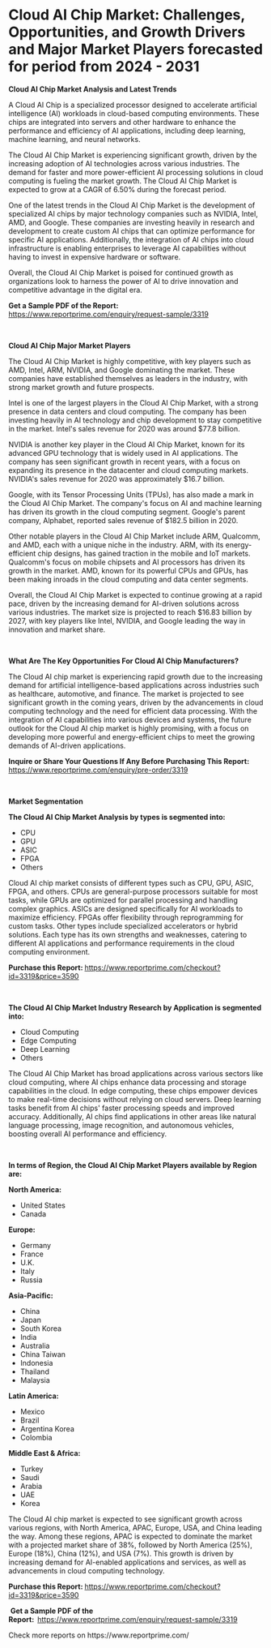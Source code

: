 <p><h1>Cloud AI Chip Market: Challenges, Opportunities, and Growth Drivers and Major Market Players forecasted for period from 2024 - 2031</h1></p><p><strong>Cloud AI Chip Market Analysis and Latest Trends</strong></p>
<p><p>A Cloud AI Chip is a specialized processor designed to accelerate artificial intelligence (AI) workloads in cloud-based computing environments. These chips are integrated into servers and other hardware to enhance the performance and efficiency of AI applications, including deep learning, machine learning, and neural networks.</p><p>The Cloud AI Chip Market is experiencing significant growth, driven by the increasing adoption of AI technologies across various industries. The demand for faster and more power-efficient AI processing solutions in cloud computing is fueling the market growth. The Cloud AI Chip Market is expected to grow at a CAGR of 6.50% during the forecast period.</p><p>One of the latest trends in the Cloud AI Chip Market is the development of specialized AI chips by major technology companies such as NVIDIA, Intel, AMD, and Google. These companies are investing heavily in research and development to create custom AI chips that can optimize performance for specific AI applications. Additionally, the integration of AI chips into cloud infrastructure is enabling enterprises to leverage AI capabilities without having to invest in expensive hardware or software.</p><p>Overall, the Cloud AI Chip Market is poised for continued growth as organizations look to harness the power of AI to drive innovation and competitive advantage in the digital era.</p></p>
<p><strong>Get a Sample PDF of the Report:&nbsp;</strong> <a href="https://www.reportprime.com/enquiry/request-sample/3319">https://www.reportprime.com/enquiry/request-sample/3319</a></p>
<p>&nbsp;</p>
<p><strong>Cloud AI Chip Major Market Players</strong></p>
<p><p>The Cloud AI Chip Market is highly competitive, with key players such as AMD, Intel, ARM, NVIDIA, and Google dominating the market. These companies have established themselves as leaders in the industry, with strong market growth and future prospects. </p><p>Intel is one of the largest players in the Cloud AI Chip Market, with a strong presence in data centers and cloud computing. The company has been investing heavily in AI technology and chip development to stay competitive in the market. Intel's sales revenue for 2020 was around $77.8 billion.</p><p>NVIDIA is another key player in the Cloud AI Chip Market, known for its advanced GPU technology that is widely used in AI applications. The company has seen significant growth in recent years, with a focus on expanding its presence in the datacenter and cloud computing markets. NVIDIA's sales revenue for 2020 was approximately $16.7 billion.</p><p>Google, with its Tensor Processing Units (TPUs), has also made a mark in the Cloud AI Chip Market. The company's focus on AI and machine learning has driven its growth in the cloud computing segment. Google's parent company, Alphabet, reported sales revenue of $182.5 billion in 2020.</p><p>Other notable players in the Cloud AI Chip Market include ARM, Qualcomm, and AMD, each with a unique niche in the industry. ARM, with its energy-efficient chip designs, has gained traction in the mobile and IoT markets. Qualcomm's focus on mobile chipsets and AI processors has driven its growth in the market. AMD, known for its powerful CPUs and GPUs, has been making inroads in the cloud computing and data center segments.</p><p>Overall, the Cloud AI Chip Market is expected to continue growing at a rapid pace, driven by the increasing demand for AI-driven solutions across various industries. The market size is projected to reach $16.83 billion by 2027, with key players like Intel, NVIDIA, and Google leading the way in innovation and market share.</p></p>
<p>&nbsp;</p>
<p><strong>What Are The Key Opportunities For Cloud AI Chip Manufacturers?</strong></p>
<p><p>The Cloud AI chip market is experiencing rapid growth due to the increasing demand for artificial intelligence-based applications across industries such as healthcare, automotive, and finance. The market is projected to see significant growth in the coming years, driven by the advancements in cloud computing technology and the need for efficient data processing. With the integration of AI capabilities into various devices and systems, the future outlook for the Cloud AI chip market is highly promising, with a focus on developing more powerful and energy-efficient chips to meet the growing demands of AI-driven applications.</p></p>
<p><strong>Inquire or Share Your Questions If Any Before Purchasing This Report:</strong> <a href="https://www.reportprime.com/enquiry/pre-order/3319">https://www.reportprime.com/enquiry/pre-order/3319</a></p>
<p>&nbsp;</p>
<p><strong>Market Segmentation</strong></p>
<p><strong>The Cloud AI Chip Market Analysis by types is segmented into:</strong></p>
<p><ul><li>CPU</li><li>GPU</li><li>ASIC</li><li>FPGA</li><li>Others</li></ul></p>
<p><p>Cloud AI chip market consists of different types such as CPU, GPU, ASIC, FPGA, and others. CPUs are general-purpose processors suitable for most tasks, while GPUs are optimized for parallel processing and handling complex graphics. ASICs are designed specifically for AI workloads to maximize efficiency. FPGAs offer flexibility through reprogramming for custom tasks. Other types include specialized accelerators or hybrid solutions. Each type has its own strengths and weaknesses, catering to different AI applications and performance requirements in the cloud computing environment.</p></p>
<p><strong>Purchase this Report:&nbsp;</strong><a href="https://www.reportprime.com/checkout?id=3319&price=3590">https://www.reportprime.com/checkout?id=3319&price=3590</a></p>
<p>&nbsp;</p>
<p><strong>The Cloud AI Chip Market Industry Research by Application is segmented into:</strong></p>
<p><ul><li>Cloud Computing</li><li>Edge Computing</li><li>Deep Learning</li><li>Others</li></ul></p>
<p><p>The Cloud AI Chip Market has broad applications across various sectors like cloud computing, where AI chips enhance data processing and storage capabilities in the cloud. In edge computing, these chips empower devices to make real-time decisions without relying on cloud servers. Deep learning tasks benefit from AI chips' faster processing speeds and improved accuracy. Additionally, AI chips find applications in other areas like natural language processing, image recognition, and autonomous vehicles, boosting overall AI performance and efficiency.</p></p>
<p>&nbsp;</p>
<p><strong>In terms of Region, the Cloud AI Chip Market Players available by Region are:</strong></p>
<p>
    <p> <strong> North America: </strong>
        <ul>
            <li>United States</li>
            <li>Canada</li>
        </ul>
        </p> 
    <p> <strong> Europe: </strong>
        <ul>
            <li>Germany</li>
            <li>France</li>
            <li>U.K.</li>
            <li>Italy</li>
            <li>Russia</li>
        </ul>
        </p> 
    <p> <strong> Asia-Pacific: </strong>
        <ul>
            <li>China</li>
            <li>Japan</li>
            <li>South Korea</li>
            <li>India</li>
            <li>Australia</li>
            <li>China Taiwan</li>
            <li>Indonesia</li>
            <li>Thailand</li>
            <li>Malaysia</li>
        </ul>
        </p> 
    <p> <strong> Latin America: </strong>
        <ul>
            <li>Mexico</li>
            <li>Brazil</li>
            <li>Argentina Korea</li>
            <li>Colombia</li>
        </ul>
        </p> 
    <p> <strong> Middle East & Africa: </strong>
        <ul>
            <li>Turkey</li>
            <li>Saudi</li>
            <li>Arabia</li>
            <li>UAE</li>
            <li>Korea</li>
        </ul>
    </p>
    </p>
<p><p>The Cloud AI chip market is expected to see significant growth across various regions, with North America, APAC, Europe, USA, and China leading the way. Among these regions, APAC is expected to dominate the market with a projected market share of 38%, followed by North America (25%), Europe (18%), China (12%), and USA (7%). This growth is driven by increasing demand for AI-enabled applications and services, as well as advancements in cloud computing technology.</p></p>
<p><strong>Purchase this Report: </strong><a href="https://www.reportprime.com/checkout?id=3319&price=3590">https://www.reportprime.com/checkout?id=3319&price=3590</a></p>
<p>&nbsp;<strong>Get a Sample PDF of the Report:&nbsp;&nbsp;</strong><a href="https://www.reportprime.com/enquiry/request-sample/3319">https://www.reportprime.com/enquiry/request-sample/3319</a></p>
<p><strong></strong></p>
<p>Check more reports on https://www.reportprime.com/</p>